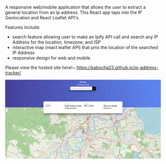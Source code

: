 
A responsive web/mobile application that allows the user to extract a general location from an ip address. This React app taps into the IP Geolocation and React Leaflet API's.


Features include: 
- search feature allowing user to make an Ipify API call and search any IP Address for the location, timezone, and ISP
- interactive map (react leaflet API) that pins the location of the searched IP Address
- responsive design for web and mobile

Please view the hosted site here!~ https://kabocha23.github.io/ip-address-tracker/

![Desktop preview](https://github.com/kabocha23/ip-address-tracker/blob/main/src/images/ip_finder_preview.png)